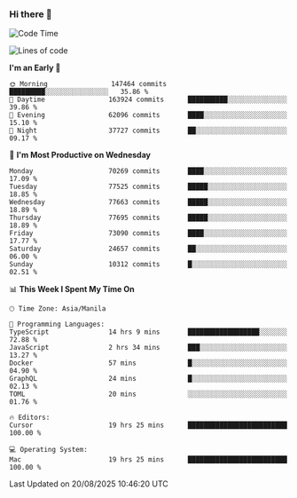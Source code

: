 ### Hi there 👋

<!--START_SECTION:waka-->
![Code Time](http://img.shields.io/badge/Code%20Time-6%2C200%20hrs%2025%20mins-blue)

![Lines of code](https://img.shields.io/badge/From%20Hello%20World%20I%27ve%20Written-140.5%20million%20lines%20of%20code-blue)

**I'm an Early 🐤** 

```text
🌞 Morning                147464 commits      █████████░░░░░░░░░░░░░░░░   35.86 % 
🌆 Daytime                163924 commits      ██████████░░░░░░░░░░░░░░░   39.86 % 
🌃 Evening                62096 commits       ████░░░░░░░░░░░░░░░░░░░░░   15.10 % 
🌙 Night                  37727 commits       ██░░░░░░░░░░░░░░░░░░░░░░░   09.17 % 
```
📅 **I'm Most Productive on Wednesday** 

```text
Monday                   70269 commits       ████░░░░░░░░░░░░░░░░░░░░░   17.09 % 
Tuesday                  77525 commits       █████░░░░░░░░░░░░░░░░░░░░   18.85 % 
Wednesday                77663 commits       █████░░░░░░░░░░░░░░░░░░░░   18.89 % 
Thursday                 77695 commits       █████░░░░░░░░░░░░░░░░░░░░   18.89 % 
Friday                   73090 commits       ████░░░░░░░░░░░░░░░░░░░░░   17.77 % 
Saturday                 24657 commits       ██░░░░░░░░░░░░░░░░░░░░░░░   06.00 % 
Sunday                   10312 commits       █░░░░░░░░░░░░░░░░░░░░░░░░   02.51 % 
```


📊 **This Week I Spent My Time On** 

```text
🕑︎ Time Zone: Asia/Manila

💬 Programming Languages: 
TypeScript               14 hrs 9 mins       ██████████████████░░░░░░░   72.88 % 
JavaScript               2 hrs 34 mins       ███░░░░░░░░░░░░░░░░░░░░░░   13.27 % 
Docker                   57 mins             █░░░░░░░░░░░░░░░░░░░░░░░░   04.90 % 
GraphQL                  24 mins             █░░░░░░░░░░░░░░░░░░░░░░░░   02.13 % 
TOML                     20 mins             ░░░░░░░░░░░░░░░░░░░░░░░░░   01.76 % 

🔥 Editors: 
Cursor                   19 hrs 25 mins      █████████████████████████   100.00 % 

💻 Operating System: 
Mac                      19 hrs 25 mins      █████████████████████████   100.00 % 
```


 Last Updated on 20/08/2025 10:46:20 UTC
<!--END_SECTION:waka-->


<!--
**rad182/rad182** is a ✨ _special_ ✨ repository because its `README.md` (this file) appears on your GitHub profile.

Here are some ideas to get you started:

- 🔭 I’m currently working on ...
- 🌱 I’m currently learning ...
- 👯 I’m looking to collaborate on ...
- 🤔 I’m looking for help with ...
- 💬 Ask me about ...
- 📫 How to reach me: ...
- 😄 Pronouns: ...
- ⚡ Fun fact: ...
-->
